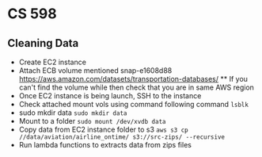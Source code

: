 # CS 598
## Cleaning Data
* Create EC2 instance
* Attach ECB volume mentioned snap-e1608d88 https://aws.amazon.com/datasets/transportation-databases/
** If you can't find the volume while then check that you are in same AWS region
* Once EC2 instance is being launch, SSH to the instance
* Check attached mount vols using command following command
`lsblk`
* sudo mkdir data
`sudo mkdir data`
* Mount to a folder `sudo mount /dev/xvdb data`
* Copy data from EC2 instance folder to s3
```aws s3 cp //data/aviation/airline_ontime/ s3://src-zips/ --recursive```
* Run lambda functions to extracts data from zips files

